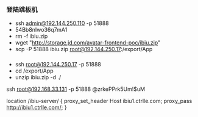 ### 登陆跳板机
- ssh admin@192.144.250.110 -p 51888
- 54Bb8nIwo36q7mA1
- rm -f ibiu.zip
- wget "http://storage.jd.com/avatar-frontend-poc/ibiu.zip"
- scp -P 51888 ibiu.zip root@192.144.250.17:/export/App

### 
- ssh root@192.144.250.17 -p 51888
- cd /export/App
- unzip ibiu.zip -d ./



ssh root@192.168.33.131 -p 51888
@zrkePPrk5Um!$uM

  location /ibiu-server/ {
        proxy_set_header Host ibiu1.ctrlle.com;
        proxy_pass http://ibiu1.ctrlle.com/;
    }

